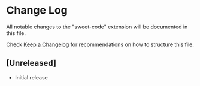 # Change Log

All notable changes to the "sweet-code" extension will be documented in this file.

Check [Keep a Changelog](http://keepachangelog.com/) for recommendations on how to structure this file.

## [Unreleased]

- Initial release